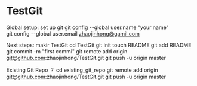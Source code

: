 # TestGit
Global  setup:
   set  up  git
   git  config  --global  user.name  "your  name"   
   git  config  --global  user.email zhaojinhong@gamil.com
   
   
Next  steps:
    makir  TestGit
    cd   TestGit
    git init
    touch README
    git add README
    git commit -m "first commi"
    git remote add origin git@github.com:zhaojinhong/TestGit.git
    git push -u origin master
    

Existing Git Repo ？
    cd existing_git_repo
    git remote add origin git@github.com:zhaojinhong/TestGit.git
    git push -u origin master
